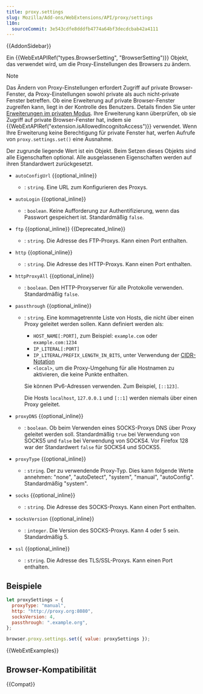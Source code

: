 ```yaml
---
title: proxy.settings
slug: Mozilla/Add-ons/WebExtensions/API/proxy/settings
l10n:
  sourceCommit: 3e543cdfe8dddfb4774a64bf3decdcbab42a4111
---
```


{{AddonSidebar}}

Ein {{WebExtAPIRef("types.BrowserSetting", "BrowserSetting")}} Objekt, das verwendet wird, um die Proxy-Einstellungen des Browsers zu ändern.

> [!NOTE]
> Das Ändern von Proxy-Einstellungen erfordert Zugriff auf private Browser-Fenster, da Proxy-Einstellungen sowohl private als auch nicht-private Fenster betreffen. Ob eine Erweiterung auf private Browser-Fenster zugreifen kann, liegt in der Kontrolle des Benutzers. Details finden Sie unter [Erweiterungen im privaten Modus](https://support.mozilla.org/en-US/kb/extensions-private-browsing). Ihre Erweiterung kann überprüfen, ob sie Zugriff auf private Browser-Fenster hat, indem sie {{WebExtAPIRef("extension.isAllowedIncognitoAccess")}} verwendet. Wenn Ihre Erweiterung keine Berechtigung für private Fenster hat, werfen Aufrufe von `proxy.settings.set()` eine Ausnahme.

Der zugrunde liegende Wert ist ein Objekt. Beim Setzen dieses Objekts sind alle Eigenschaften optional. Alle ausgelassenen Eigenschaften werden auf ihren Standardwert zurückgesetzt.

- `autoConfigUrl` {{optional_inline}}
  - : `string`. Eine URL zum Konfigurieren des Proxys.
- `autoLogin` {{optional_inline}}
  - : `boolean`. Keine Aufforderung zur Authentifizierung, wenn das Passwort gespeichert ist. Standardmäßig `false`.
- `ftp` {{optional_inline}} {{Deprecated_Inline}}
  - : `string`. Die Adresse des FTP-Proxys. Kann einen Port enthalten.
- `http` {{optional_inline}}
  - : `string`. Die Adresse des HTTP-Proxys. Kann einen Port enthalten.
- `httpProxyAll` {{optional_inline}}
  - : `boolean`. Den HTTP-Proxyserver für alle Protokolle verwenden. Standardmäßig `false`.
- `passthrough` {{optional_inline}}

  - : `string`. Eine kommagetrennte Liste von Hosts, die nicht über einen Proxy geleitet werden sollen. Kann definiert werden als:

    - `HOST_NAME[:PORT]`, zum Beispiel: `example.com` oder `example.com:1234`
    - `IP_LITERAL[:PORT]`
    - `IP_LITERAL/PREFIX_LENGTH_IN_BITS`, unter Verwendung der [CIDR-Notation](https://en.wikipedia.org/wiki/Classless_Inter-Domain_Routing#CIDR_notation)
    - `<local>`, um die Proxy-Umgehung für alle Hostnamen zu aktivieren, die keine Punkte enthalten.

    Sie können IPv6-Adressen verwenden. Zum Beispiel, `[::123]`.

    Die Hosts `localhost`, `127.0.0.1` und `[::1]` werden niemals über einen Proxy geleitet.

- `proxyDNS` {{optional_inline}}
  - : `boolean`. Ob beim Verwenden eines SOCKS-Proxys DNS über Proxy geleitet werden soll. Standardmäßig `true` bei Verwendung von SOCKS5 und `false` bei Verwendung von SOCKS4. Vor Firefox 128 war der Standardwert `false` für SOCKS4 und SOCKS5.
- `proxyType` {{optional_inline}}
  - : `string`. Der zu verwendende Proxy-Typ. Dies kann folgende Werte annehmen: "none", "autoDetect", "system", "manual", "autoConfig". Standardmäßig "system".
- `socks` {{optional_inline}}
  - : `string`. Die Adresse des SOCKS-Proxys. Kann einen Port enthalten.
- `socksVersion` {{optional_inline}}
  - : `integer`. Die Version des SOCKS-Proxys. Kann 4 oder 5 sein. Standardmäßig 5.
- `ssl` {{optional_inline}}
  - : `string`. Die Adresse des TLS/SSL-Proxys. Kann einen Port enthalten.

## Beispiele

```js
let proxySettings = {
  proxyType: "manual",
  http: "http://proxy.org:8080",
  socksVersion: 4,
  passthrough: ".example.org",
};

browser.proxy.settings.set({ value: proxySettings });
```

{{WebExtExamples}}

## Browser-Kompatibilität

{{Compat}}
